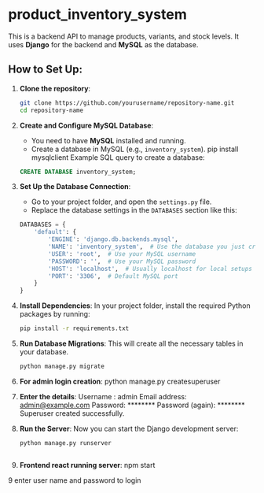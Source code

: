 # product_inventory_system

This is a backend API to manage products, variants, and stock levels. It uses **Django** for the backend and **MySQL** as the database.
## How to Set Up:

1. **Clone the repository**:
    ```bash
    git clone https://github.com/yourusername/repository-name.git
    cd repository-name
    ```

2. **Create and Configure MySQL Database**:
    - You need to have **MySQL** installed and running.
    - Create a database in MySQL (e.g., `inventory_system`).
    pip install mysqlclient
    Example SQL query to create a database:
    ```sql
    CREATE DATABASE inventory_system;
    ```

3. **Set Up the Database Connection**:
    - Go to your project folder, and open the `settings.py` file.
    - Replace the database settings in the `DATABASES` section like this:

    ```python
    DATABASES = {
        'default': {
            'ENGINE': 'django.db.backends.mysql',
            'NAME': 'inventory_system',  # Use the database you just created
            'USER': 'root',  # Use your MySQL username
            'PASSWORD': '',  # Use your MySQL password
            'HOST': 'localhost',  # Usually localhost for local setups
            'PORT': '3306',  # Default MySQL port
        }
    }
    ```

4. **Install Dependencies**:
    In your project folder, install the required Python packages by running:

    ```bash
    pip install -r requirements.txt
    ```

5. **Run Database Migrations**:
    This will create all the necessary tables in your database.
    ```bash
    python manage.py migrate
    ```
    
6. **For admin login creation**:
   python manage.py createsuperuser

 
7. **Enter the details**:
Username : admin
Email address: admin@example.com
Password: ********
Password (again): ********
Superuser created successfully.




8. **Run the Server**:
    Now you can start the Django development server:
    ```bash
    python manage.py runserver



8. **Frontend react running server**:
    npm start 

9 enter user name and password to login   

   
